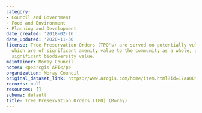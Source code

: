 ```yaml
---
category:
- Council and Government
- Food and Environment
- Planning and Development
date_created: '2018-02-16'
date_updated: '2020-11-30'
license: Tree Preservation Orders (TPO's) are served on potentially vulnerable trees
  which are of significant amenity value to the community as a whole, or trees of
  significant biodiversity value.
maintainer: Moray Council
notes: <p>arcgis API</p>
organization: Moray Council
original_dataset_link: https://www.arcgis.com/home/item.html?id=17aa00fec3f248aa8c92bd3c12355996
records: null
resources: []
schema: default
title: Tree Preservation Orders (TPO) (Moray)
---
```

